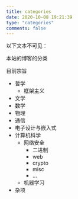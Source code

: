 ```yaml
---
title: categories
date: 2020-10-08 19:21:39
type: "categories"
comments: false
---
```


以下文本不可见：

本站的博客的分类

目前宗旨


- 哲学
  - 框架主义
- 文学
- 数学
- 物理
- 通信
- 电子设计与嵌入式
- 计算机科学
  - 网络安全
    - 二进制
    - web
    - crypto
    - misc
    - ...
  - 机器学习
- 杂项

